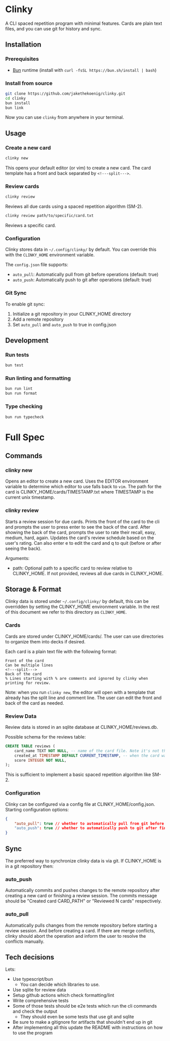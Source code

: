 # Clinky

A CLI spaced repetition program with minimal features. Cards are plain text files, and you can use git for history and sync.

## Installation

### Prerequisites

- [Bun](https://bun.sh) runtime (install with `curl -fsSL https://bun.sh/install | bash`)

### Install from source

```bash
git clone https://github.com/jakethekoenig/clinky.git
cd clinky
bun install
bun link
```

Now you can use `clinky` from anywhere in your terminal.

## Usage

### Create a new card

```bash
clinky new
```

This opens your default editor (or vim) to create a new card. The card template has a front and back separated by `<!---split--->`.

### Review cards

```bash
clinky review
```

Reviews all due cards using a spaced repetition algorithm (SM-2).

```bash
clinky review path/to/specific/card.txt
```

Reviews a specific card.

### Configuration

Clinky stores data in `~/.config/clinky/` by default. You can override this with the `CLINKY_HOME` environment variable.

The `config.json` file supports:

- `auto_pull`: Automatically pull from git before operations (default: true)
- `auto_push`: Automatically push to git after operations (default: true)

### Git Sync

To enable git sync:

1. Initialize a git repository in your CLINKY_HOME directory
2. Add a remote repository
3. Set `auto_pull` and `auto_push` to true in config.json

## Development

### Run tests

```bash
bun test
```

### Run linting and formatting

```bash
bun run lint
bun run format
```

### Type checking

```bash
bun run typecheck
```

# Full Spec

## Commands

### clinky new

Opens an editor to create a new card. Uses the EDITOR environment variable to determine which editor to use falls back to `vim`. The path for the card is CLINKY_HOME/cards/TIMESTAMP.txt where TIMESTAMP is the current unix timestamp.

### clinky review

Starts a review session for due cards. Prints the front of the card to the cli and prompts the user to press enter to see the back of the card. After showing the back of the card, prompts the user to rate their recall, easy, medium, hard, again. Updates the card's review schedule based on the user's rating. Can also enter e to edit the card and q to quit (before or after seeing the back).

Arguments:

- path: Optional path to a specific card to review relative to CLINKY_HOME. If not provided, reviews all due cards in CLINKY_HOME.

## Storage & Format

Clinky data is stored under `~/.config/clinky/` by default, this can be overridden by setting the CLINKY_HOME environment variable. In the rest of this document we refer to this directory as `CLINKY_HOME`.

### Cards

Cards are stored under CLINKY_HOME/cards/. The user can use directories to organize them into decks if desired.

Each card is a plain text file with the following format:

```
Front of the card
Can be multiple lines
<!---split--->
Back of the card
% Lines starting with % are comments and ignored by clinky when printing for review.
```

Note: when you run `clinky new`, the editor will open with a template that already has the split line and comment line. The user can edit the front and back of the card as needed.

### Review Data

Review data is stored in an sqlite database at CLINKY_HOME/reviews.db.

Possible schema for the reviews table:

```sql
CREATE TABLE reviews (
    card_name TEXT NOT NULL, -- name of the card file. Note it's not the path. Cards must have unique names and moving them doesn't affect the review data.
    created_at TIMESTAMP DEFAULT CURRENT_TIMESTAMP, -- when the card was reviewed
    score INTEGER NOT NULL,
);
```

This is sufficient to implement a basic spaced repetition algorithm like SM-2.

### Configuration

Clinky can be configured via a config file at CLINKY_HOME/config.json. Starting configuration options:

```json
{
    "auto_pull": true // whether to automatically pull from git before starting a review session
    "auto_push": true // whether to automatically push to git after finishing a review session or creating a card
}
```

## Sync

The preferred way to synchronize clinky data is via git. If CLINKY_HOME is in a git repository then:

### auto_push

Automatically commits and pushes changes to the remote repository after creating a new card or finishing a review session. The commits message should be "Created card CARD_PATH" or "Reviewed N cards" respectively.

### auto_pull

Automatically pulls changes from the remote repository before starting a review session. And before creating a card. If there are merge conflicts, clinky should abort the operation and inform the user to resolve the conflicts manually.

## Tech decisions

Lets:

- Use typescript/bun
  - You can decide which libraries to use.
- Use sqlite for review data
- Setup github actions which check formatting/lint
- Write comprehensive tests
- Some of those tests should be e2e tests which run the cli commands and check the output
  - They should even be some tests that use git and sqlite
- Be sure to make a gitignore for artifacts that shouldn't end up in git
- After implementing all this update the README with instructions on how to use the program
